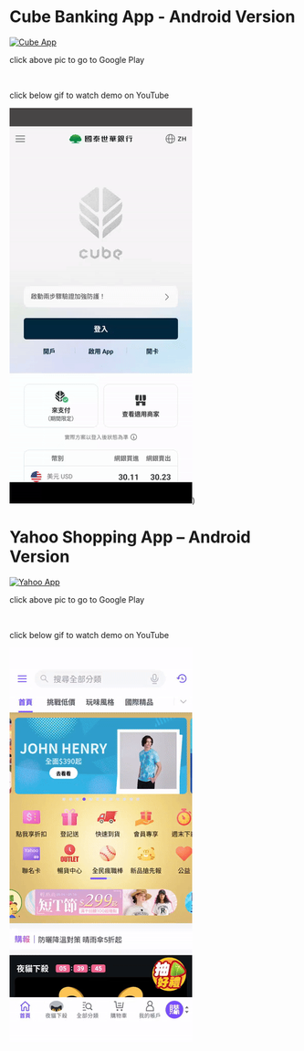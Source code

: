 # Cube Banking App - Android Version  

<a href="https://play.google.com/store/apps/details?id=com.cathaybk.mymobibank.android&hl=zh_TW" target="_blank">
  <img src="https://github.com/user-attachments/assets/f24fd36b-80e5-49de-bd52-5607ffd22b26" alt="Cube App" width="800"/>
</a>

click above pic to go to Google Play
<p>&nbsp;</p>
click below gif to watch demo on YouTube

[![Watch Demo on YouTube](./cube.gif)](https://youtube.com/shorts/2nMNH5K_6i4))

  
   

# Yahoo Shopping App – Android Version

<a href="https://play.google.com/store/apps/details?id=com.yahoo.mobile.client.android.ecshopping&hl=zh_TW" target="_blank">
  <img src="https://github.com/user-attachments/assets/893478ba-5e4d-4fb0-b097-24643f69efb7" alt="Yahoo App" width="800"/>
</a>

click above pic to go to Google Play
<p>&nbsp;</p>
click below gif to watch demo on YouTube

[![Watch Demo on YouTube](./yahoo-small.gif)](https://youtube.com/shorts/DSiBa0OO5PE)

